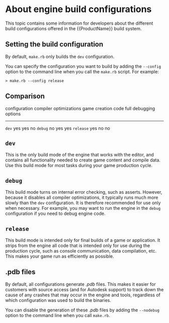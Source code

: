 # About engine build configurations

This topic contains some information for developers about the different build configurations offered in the {{ProductName}} build system.

## Setting the build configuration

By default, `make.rb` only builds the `dev` configuration.

You can specify the configuration you want to build by adding the `--config` option to the command line when you call the `make.rb` script. For example:

```
> make.rb --config release
```

## Comparison

configuration   compiler optimizations   game creation code   full debugging options
--------------  -----------------------  -------------------  -----------------------
`dev`           yes                      yes                  no
`debug`         no                       yes                  yes
`release`       yes                      no                   no

## `dev`

This is the only build mode of the engine that works with the editor, and contains all functionality needed to create game content and compile data. Use this build mode for most tasks during your game production cycle.

## `debug`

This build mode turns on internal error checking, such as asserts. However, because it disables all compiler optimizations, it typically runs much more slowly than the `dev` configuration. It is therefore recommended for use only when necessary. For example, you may want to run the engine in the `debug` configuration if you need to debug engine code.

## `release`

This build mode is intended only for final builds of a game or application. It strips from the engine all code that is intended only for use during the production cycle, such as console communication, data compilation, etc. This makes your game run as efficiently as possible.

## .pdb files

By default, all configurations generate *.pdb* files. This makes it easier for customers with source access (and for Autodesk support) to track down the cause of any crashes that may occur in the engine and tools, regardless of which configuration was used to build the binaries.

You can disable the generation of these *.pdb* files by adding the `--nodebug` option to the command line when you call `make.rb`.
